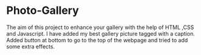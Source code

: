 # Photo-Gallery
The aim of this project to enhance your gallery with the help of HTML ,CSS and Javascript. I have added my best gallery picture tagged with a caption. Added button at bottom to go to the top of the webpage and tried to add some extra effects.
